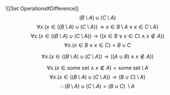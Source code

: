 ![[Set Operations#Difference]]
$$
(B \setminus A) \cup (C \setminus A)
$$
$$\forall x. (x \in ((B \setminus A) \cup (C \setminus A)) \rightarrow x \in B \setminus A \lor x \in C \setminus A)$$
$$
\forall x. (x \in ((B \setminus A) \cup (C \setminus A)) \rightarrow ((x \in B \lor x \in C) \land x \notin A))
$$
$$\forall x. (x \in B \lor x \in C) = B \cup C$$

$$\forall x. (x \in ((B \setminus A) \cup (C \setminus A)) \rightarrow ((A \cup B) \land x \notin A))$$

$$\forall x. (x \in \textrm{some set} \land x \notin A) = \textrm{some set} \setminus A$$
$$
\forall x. (x \in ((B \setminus A) \cup (C \setminus A)) \rightarrow (B \cup C) \setminus A)
$$
$$
\therefore (B \setminus A) \cup (C \setminus A) = (B \cup C) \ \setminus A
$$